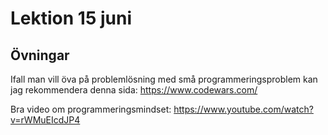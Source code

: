 # Lektion 15 juni

## Övningar

Ifall man vill öva på problemlösning med små programmeringsproblem kan jag rekommendera denna sida: https://www.codewars.com/

Bra video om programmeringsmindset: https://www.youtube.com/watch?v=rWMuEIcdJP4